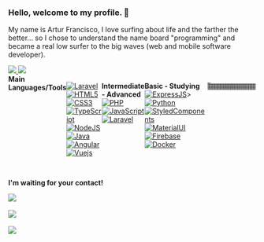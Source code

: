 ### Hello, welcome to my profile. 👋

My name is Artur Francisco, I love surfing about life and the farther the better... so I chose to understand the name board "programming" and became a real low surfer to the big waves (web and mobile software developer).

 <div>
  <a href="https://github.com/orlandinivictor">
  <img height="180em" src="https://github-readme-stats.vercel.app/api?username=2APF&show_icons=true&theme=dark&include_all_commits=true&count_private=true"/>
  <img height="180em" src="https://github-readme-stats.vercel.app/api/top-langs/?username=2APF&layout=compact&langs_count=7&theme=dark"/>
  </a>
</div>



<div style="display: flex"><br>
   <strong>Main Languages/Tools</strong>

   [![Laravel](https://img.shields.io/badge/laravel-%23E34F26.svg?style=for-the-badge&logo=laravel&logoColor=white)](https://www.laravel.com/) 
   [![HTML5](https://img.shields.io/badge/html5-%23E34F26.svg?style=for-the-badge&logo=html5&logoColor=white)](https://www.w3.org/html/) 
   [![CSS3](https://img.shields.io/badge/css3-%231572B6.svg?style=for-the-badge&logo=css3&logoColor=white)](https://www.w3.org/Style/CSS/)
   [![TypeScript](https://img.shields.io/badge/typescript-3178C6?logo=typescript&logoColor=fff&style=for-the-badge)](https://www.typescriptlang.org/)
   [![NodeJS](https://img.shields.io/badge/Node.js-339933?logo=Node.js&logoColor=fff&style=for-the-badge)](https://nodejs.org/en/)
   [![Java](https://img.shields.io/badge/Java-007396?logo=Java&logoColor=000&style=for-the-badge)](https://www.java.com/en/)
   [![Angular](https://img.shields.io/badge/Angular-007396?logo=Angular&logoColor=000&style=for-the-badge)](https://www.angular.com/)
   [![Vuejs](https://img.shields.io/badge/vue.js-339933?logo=vue.js&logoColor=fff&style=for-the-badge)](https://www.vuejs.com/)
 
   <strong>Intermediate - Advanced</strong><br>
   [![PHP](https://img.shields.io/badge/php-3178C6?logo=php&logoColor=fff&style=for-the-badge)](https://www.php.org/)
   [![JavaScript](https://img.shields.io/badge/javascript-F7DF1E?logo=javascript&logoColor=000&style=for-the-badge)](https://www.javascript.com/)
   [![Laravel](https://img.shields.io/badge/laravel-%23E34F26.svg?style=for-the-badge&logo=laravel&logoColor=white)](https://www.laravel.com/) 
 
   <strong>Basic - Studying</strong><br>
   [![ExpressJS](https://img.shields.io/badge/Express-009a36?logo=Express&logoColor=000&style=for-the-badge)](https://expressjs.com/)>
   [![Python](https://img.shields.io/badge/Python-3776ab?logo=Python&logoColor=fff&style=for-the-badge)](https://www.python.org/)  
   [![StyledComponents](https://img.shields.io/badge/styledcomponents-DB7093?logo=styled-components&logoColor=fff&style=for-the-badge)](https://styled-components.com/)
   [![MaterialUI](https://img.shields.io/badge/MaterialUI-0081CB?logo=Material-UI&logoColor=fff&style=for-the-badge)](https://mui.com/pt/)
   [![Firebase](https://img.shields.io/badge/Firebase-FFCA28?logo=Firebase&logoColor=000&style=for-the-badge)](https://firebase.google.com/)
   [![Docker](https://img.shields.io/badge/docker-%23E34F26.svg?style=for-the-badge&logo=docker&logoColor=white)](https://docker.org/)

 
  ![Snake animation](https://github.com/orlandinivictor/orlandinivictor/blob/output/github-contribution-grid-snake.svg)
</div>


  
  ##


 
<div> 
  <strong>I'm waiting for your contact!</strong>
  
  <a href="https://instagram.com/arturabiliopf" target="_blank"><img src="https://img.shields.io/badge/-Instagram-%23E4405F?style=for-the-badge&logo=instagram&logoColor=white" target="_blank"></a>
 
  <a href="mailto:arturabiliopf@gmail.com"><img src="https://img.shields.io/badge/-Gmail-%23333?style=for-the-badge&logo=gmail&logoColor=white" target="_blank"></a>
 
  <a href="https://www.linkedin.com/in/2apf" target="_blank"><img src="https://img.shields.io/badge/-LinkedIn-%230077B5?style=for-the-badge&logo=linkedin&logoColor=white" target="_blank"></a> 

</div>




<!--

### Hello, welcome to my profile. 👋

My name is Artur Francisco, I love surfing about life and the farther the better... so I chose to understand the name board "programming" and became a real low surfer to the big waves (web and mobile software developer).
<!--
**2APF/2APF** is a ✨ _special_ ✨ repository because its `README.md` (this file) appears on your GitHub profile.

Here are some ideas to get you started:

- 🔭 I’m currently working on ...
- 🌱 I’m currently learning ...
- 👯 I’m looking to collaborate on ...
- 🤔 I’m looking for help with ...
- 💬 Ask me about ...
- 📫 How to reach me: ...
- 😄 Pronouns: ...
- ⚡ Fun fact: ...

![YOURNAME github stats](https://github-readme-stats.vercel.app/api?username=2APF&show_icons=true&hide_border=true)

-->

